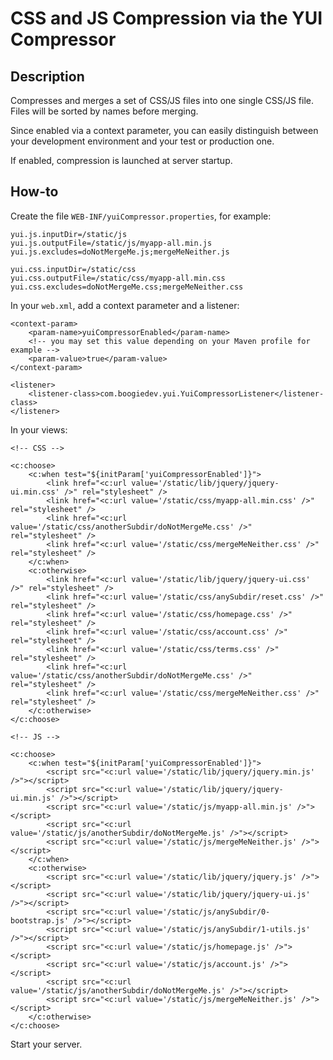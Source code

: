 # CSS and JS Compression via the YUI Compressor

## Description

Compresses and merges a set of CSS/JS files into one single CSS/JS file. Files will be sorted by names before merging.

Since enabled via a context parameter, you can easily distinguish between your development environment and your test or production one. 

If enabled, compression is launched at server startup.

## How-to

Create the file `WEB-INF/yuiCompressor.properties`, for example:

	yui.js.inputDir=/static/js
	yui.js.outputFile=/static/js/myapp-all.min.js
	yui.js.excludes=doNotMergeMe.js;mergeMeNeither.js
	
	yui.css.inputDir=/static/css
	yui.css.outputFile=/static/css/myapp-all.min.css
	yui.css.excludes=doNotMergeMe.css;mergeMeNeither.css

In your `web.xml`, add a context parameter and a listener:

	<context-param>
		<param-name>yuiCompressorEnabled</param-name>
		<!-- you may set this value depending on your Maven profile for example -->
		<param-value>true</param-value>
	</context-param>
	
	<listener>
		<listener-class>com.boogiedev.yui.YuiCompressorListener</listener-class>
	</listener>

In your views:

	<!-- CSS -->
	
	<c:choose>
		<c:when test="${initParam['yuiCompressorEnabled']}">
			<link href="<c:url value='/static/lib/jquery/jquery-ui.min.css' />" rel="stylesheet" />
			<link href="<c:url value='/static/css/myapp-all.min.css' />" rel="stylesheet" />
			<link href="<c:url value='/static/css/anotherSubdir/doNotMergeMe.css' />" rel="stylesheet" />
			<link href="<c:url value='/static/css/mergeMeNeither.css' />" rel="stylesheet" />
		</c:when>
		<c:otherwise>
			<link href="<c:url value='/static/lib/jquery/jquery-ui.css' />" rel="stylesheet" />
			<link href="<c:url value='/static/css/anySubdir/reset.css' />" rel="stylesheet" />
			<link href="<c:url value='/static/css/homepage.css' />" rel="stylesheet" />
			<link href="<c:url value='/static/css/account.css' />" rel="stylesheet" />
			<link href="<c:url value='/static/css/terms.css' />" rel="stylesheet" />
			<link href="<c:url value='/static/css/anotherSubdir/doNotMergeMe.css' />" rel="stylesheet" />
			<link href="<c:url value='/static/css/mergeMeNeither.css' />" rel="stylesheet" />
		</c:otherwise>
	</c:choose>
	
	<!-- JS -->
	
	<c:choose>
		<c:when test="${initParam['yuiCompressorEnabled']}">
			<script src="<c:url value='/static/lib/jquery/jquery.min.js' />"></script>
			<script src="<c:url value='/static/lib/jquery/jquery-ui.min.js' />"></script>
			<script src="<c:url value='/static/js/myapp-all.min.js' />"></script>
			<script src="<c:url value='/static/js/anotherSubdir/doNotMergeMe.js' />"></script>
			<script src="<c:url value='/static/js/mergeMeNeither.js' />"></script>
		</c:when>
		<c:otherwise>
			<script src="<c:url value='/static/lib/jquery/jquery.js' />"></script>
			<script src="<c:url value='/static/lib/jquery/jquery-ui.js' />"></script>
			<script src="<c:url value='/static/js/anySubdir/0-bootstrap.js' />"></script>
			<script src="<c:url value='/static/js/anySubdir/1-utils.js' />"></script>
			<script src="<c:url value='/static/js/homepage.js' />"></script>
			<script src="<c:url value='/static/js/account.js' />"></script>
			<script src="<c:url value='/static/js/anotherSubdir/doNotMergeMe.js' />"></script>
			<script src="<c:url value='/static/js/mergeMeNeither.js' />"></script>
		</c:otherwise>
	</c:choose>

Start your server.
